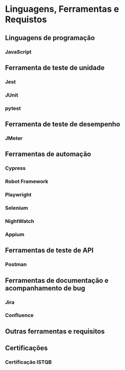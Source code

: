 # Linguagens, Ferramentas e Requistos
## Linguagens de programação
### JavaScript

## Ferramenta de teste de unidade
### Jest 
### JUnit
### pytest

## Ferramenta de teste de desempenho
### JMeter

## Ferramentas de automação
### Cypress
### Robot Framework
### Playwright
### Selenium
### NightWatch
### Appium

## Ferramentas de teste de API
### Postman

## Ferramentas de documentação e acompanhamento de bug
### Jira
### Confluence

## Outras ferramentas e requisitos

## Certificações
### Certificação ISTQB